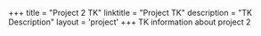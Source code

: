 +++
title = "Project 2 TK"
linktitle = "Project TK"
description = "TK Description"
layout = 'project'
+++
TK information about project 2